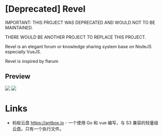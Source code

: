 # [Deprecated] Revel

IMPORTANT: THIS PROJECT WAS DEPRECATED AND WOULD NOT TO BE MAINTAINED.

THERE WOULD BE ANOTHER PROJECT TO REPLACE THIS PROJECT.

Revel is an elegant forum or knowledge sharing system base on NodeJS especially VueJS.

Revel is inspired by flarum

## Preview

![](https://ooo.0o0.ooo/2017/07/02/5958d520a1dad.png)
![](https://ooo.0o0.ooo/2017/07/02/5958d5212adfe.png)

# Links

* 蚂蚁云盘 https://antbox.io - 一个使用 Go 和 vue 编写，与 S3 兼容的轻量级云盘。只有一个执行文件。
